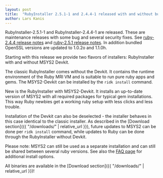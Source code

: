 ```yaml
---
layout: post
title:  "RubyInstaller 2.5.1-1 and 2.4.4-1 released with and without builtin Devkit"
author: Lars Kanis
---
```

RubyInstaller-2.5.1-1 and RubyInstaller-2.4.4-1 are released.
These are maintenance releases with some bug and several security fixes. See [ruby-2.4.4 release notes](https://www.ruby-lang.org/en/news/2018/03/28/ruby-2-4-4-released/) and [ruby-2.5.1 release notes](https://www.ruby-lang.org/en/news/2018/03/28/ruby-2-5-1-released/).
In addition bundled OpenSSL versions are updated to 1.0.2o and 1.1.0h.

Starting with this release we provide two flavors of installers: RubyInstaller with and without MSYS2 Devkit.

The classic RubyInstaller comes without the Devkit.
It contains the runtime environment of the Ruby MRI VM and is suitable to run pure ruby apps and gems.
The MSYS2-Devkit can be installed by the `ridk install` command.

New is the RubyInstaller with MSYS2-Devkit.
It installs an up-to-date version of MSYS2 with all required packages for typical gem installations.
This way Ruby newbies get a working ruby setup with less clicks and less trouble.

Installation of the Devkit can also be deselected - the installer behaves in this case identical to the classic installer.
As described in the [Download section]({{ "/downloads/" | relative_url }}), future updates to MSYS2 can be done per `ridk install` command, while updates to Ruby can be done through the RubyInstaller without Devkit.

Please note: MSYS2 can still be used as a separate installation and can still be shared between several ruby versions.
See also the [FAQ page](https://github.com/oneclick/rubyinstaller2/wiki/FAQ#user-content-silent-install) for additional install options.

All binaries are available in the [Download section]({{ "/downloads/" | relative_url }})!

